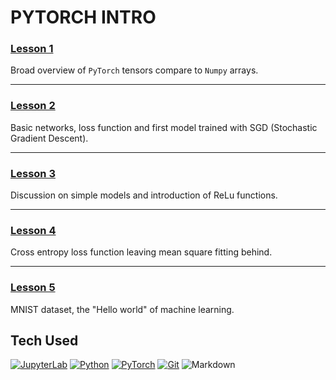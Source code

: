 ﻿# PYTORCH INTRO

### [Lesson 1](https://github.com/MaximoRdz/PYTORCH-INTRO/blob/main/Lessson1.ipynb)
Broad overview of `PyTorch` tensors compare to `Numpy` arrays. 

---

### [Lesson 2](https://github.com/MaximoRdz/PYTORCH-INTRO/blob/main/Lessson2.ipynb)
Basic networks, loss function and first model trained with SGD (Stochastic Gradient Descent).

---

### [Lesson 3](https://github.com/MaximoRdz/PYTORCH-INTRO/blob/main/Lessson3.ipynb)
Discussion on simple models and introduction of ReLu functions.

---

### [Lesson 4](https://github.com/MaximoRdz/PYTORCH-INTRO/blob/main/Lessson4.ipynb)
Cross entropy loss function leaving mean square fitting behind.

---

### [Lesson 5](https://github.com/MaximoRdz/PYTORCH-INTRO/blob/main/Lessson5.ipynb)
MNIST dataset, the "Hello world" of machine learning.

## Tech Used
[![JupyterLab](https://img.shields.io/badge/JupyterLab-F37626?style=for-the-badge&logo=jupyter&logoColor=white)](https://jupyter.org/)
[![Python](https://img.shields.io/badge/-Python-3776AB?style=for-the-badge&logo=python&logoColor=ffd43b)](https://www.python.org/)
[![PyTorch](https://img.shields.io/badge/PyTorch-3776AB?style=for-the-badge&logo=pytorch&logoColor=white)](https://pytorch.org/)
[![Git](https://img.shields.io/badge/Git-F05032?style=for-the-badge&logo=git&logoColor=white)](https://git-scm.com/)
![Markdown](https://img.shields.io/badge/Markdown-000000?style=for-the-badge&logo=markdown&logoColor=white)
